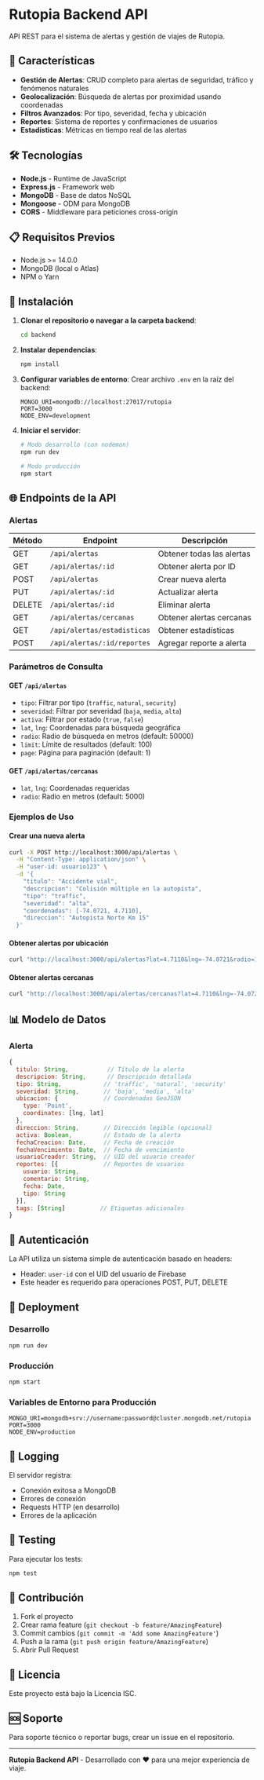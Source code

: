 # Rutopia Backend API

API REST para el sistema de alertas y gestión de viajes de Rutopia.

## 🚀 Características

- **Gestión de Alertas**: CRUD completo para alertas de seguridad, tráfico y fenómenos naturales
- **Geolocalización**: Búsqueda de alertas por proximidad usando coordenadas
- **Filtros Avanzados**: Por tipo, severidad, fecha y ubicación
- **Reportes**: Sistema de reportes y confirmaciones de usuarios
- **Estadísticas**: Métricas en tiempo real de las alertas

## 🛠️ Tecnologías

- **Node.js** - Runtime de JavaScript
- **Express.js** - Framework web
- **MongoDB** - Base de datos NoSQL
- **Mongoose** - ODM para MongoDB
- **CORS** - Middleware para peticiones cross-origin

## 📋 Requisitos Previos

- Node.js >= 14.0.0
- MongoDB (local o Atlas)
- NPM o Yarn

## 🔧 Instalación

1. **Clonar el repositorio o navegar a la carpeta backend**:
   ```bash
   cd backend
   ```

2. **Instalar dependencias**:
   ```bash
   npm install
   ```

3. **Configurar variables de entorno**:
   Crear archivo `.env` en la raíz del backend:
   ```env
   MONGO_URI=mongodb://localhost:27017/rutopia
   PORT=3000
   NODE_ENV=development
   ```

4. **Iniciar el servidor**:
   ```bash
   # Modo desarrollo (con nodemon)
   npm run dev
   
   # Modo producción
   npm start
   ```

## 🌐 Endpoints de la API

### Alertas

| Método | Endpoint | Descripción |
|--------|----------|-------------|
| GET | `/api/alertas` | Obtener todas las alertas |
| GET | `/api/alertas/:id` | Obtener alerta por ID |
| POST | `/api/alertas` | Crear nueva alerta |
| PUT | `/api/alertas/:id` | Actualizar alerta |
| DELETE | `/api/alertas/:id` | Eliminar alerta |
| GET | `/api/alertas/cercanas` | Obtener alertas cercanas |
| GET | `/api/alertas/estadisticas` | Obtener estadísticas |
| POST | `/api/alertas/:id/reportes` | Agregar reporte a alerta |

### Parámetros de Consulta

#### GET `/api/alertas`
- `tipo`: Filtrar por tipo (`traffic`, `natural`, `security`)
- `severidad`: Filtrar por severidad (`baja`, `media`, `alta`)
- `activa`: Filtrar por estado (`true`, `false`)
- `lat`, `lng`: Coordenadas para búsqueda geográfica
- `radio`: Radio de búsqueda en metros (default: 50000)
- `limit`: Límite de resultados (default: 100)
- `page`: Página para paginación (default: 1)

#### GET `/api/alertas/cercanas`
- `lat`, `lng`: Coordenadas requeridas
- `radio`: Radio en metros (default: 5000)

### Ejemplos de Uso

#### Crear una nueva alerta
```bash
curl -X POST http://localhost:3000/api/alertas \
  -H "Content-Type: application/json" \
  -H "user-id: usuario123" \
  -d '{
    "titulo": "Accidente vial",
    "descripcion": "Colisión múltiple en la autopista",
    "tipo": "traffic",
    "severidad": "alta",
    "coordenadas": [-74.0721, 4.7110],
    "direccion": "Autopista Norte Km 15"
  }'
```

#### Obtener alertas por ubicación
```bash
curl "http://localhost:3000/api/alertas?lat=4.7110&lng=-74.0721&radio=10000&tipo=traffic"
```

#### Obtener alertas cercanas
```bash
curl "http://localhost:3000/api/alertas/cercanas?lat=4.7110&lng=-74.0721&radio=5000"
```

## 📊 Modelo de Datos

### Alerta
```javascript
{
  titulo: String,           // Título de la alerta
  descripcion: String,      // Descripción detallada
  tipo: String,            // 'traffic', 'natural', 'security'
  severidad: String,       // 'baja', 'media', 'alta'
  ubicacion: {             // Coordenadas GeoJSON
    type: 'Point',
    coordinates: [lng, lat]
  },
  direccion: String,       // Dirección legible (opcional)
  activa: Boolean,         // Estado de la alerta
  fechaCreacion: Date,     // Fecha de creación
  fechaVencimiento: Date,  // Fecha de vencimiento
  usuarioCreador: String,  // UID del usuario creador
  reportes: [{             // Reportes de usuarios
    usuario: String,
    comentario: String,
    fecha: Date,
    tipo: String
  }],
  tags: [String]          // Etiquetas adicionales
}
```

## 🔐 Autenticación

La API utiliza un sistema simple de autenticación basado en headers:
- Header: `user-id` con el UID del usuario de Firebase
- Este header es requerido para operaciones POST, PUT, DELETE

## 🚀 Deployment

### Desarrollo
```bash
npm run dev
```

### Producción
```bash
npm start
```

### Variables de Entorno para Producción
```env
MONGO_URI=mongodb+srv://username:password@cluster.mongodb.net/rutopia
PORT=3000
NODE_ENV=production
```

## 📝 Logging

El servidor registra:
- Conexión exitosa a MongoDB
- Errores de conexión
- Requests HTTP (en desarrollo)
- Errores de la aplicación

## 🧪 Testing

Para ejecutar los tests:
```bash
npm test
```

## 🤝 Contribución

1. Fork el proyecto
2. Crear rama feature (`git checkout -b feature/AmazingFeature`)
3. Commit cambios (`git commit -m 'Add some AmazingFeature'`)
4. Push a la rama (`git push origin feature/AmazingFeature`)
5. Abrir Pull Request

## 📄 Licencia

Este proyecto está bajo la Licencia ISC.

## 🆘 Soporte

Para soporte técnico o reportar bugs, crear un issue en el repositorio.

---

**Rutopia Backend API** - Desarrollado con ❤️ para una mejor experiencia de viaje.
